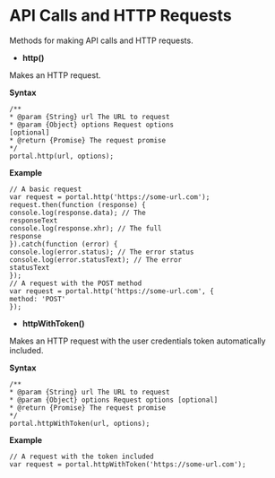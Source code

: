 ﻿---
sidebar_position: 2
---

# API Calls and HTTP Requests

<head>
  <meta name="guidename" content="API Management"/>
  <meta name="context" content="GUID-c7a7ca51-0d75-4767-8093-30a402861ed4"/>
</head>

Methods for making API calls and HTTP requests. 

- **http()** 

Makes an HTTP request.

**Syntax**

```
/**
* @param {String} url The URL to request
* @param {Object} options Request options
[optional]
* @return {Promise} The request promise
*/
portal.http(url, options);
```

**Example**

```
// A basic request
var request = portal.http('https://some-url.com');
request.then(function (response) {
console.log(response.data); // The
responseText
console.log(response.xhr); // The full
response
}).catch(function (error) {
console.log(error.status); // The error status
console.log(error.statusText); // The error
statusText
});
// A request with the POST method
var request = portal.http('https://some-url.com', {
method: 'POST'
});
```

- **httpWithToken()**

Makes an HTTP request with the user credentials token automatically included.

**Syntax**

```
/**
* @param {String} url The URL to request
* @param {Object} options Request options [optional]
* @return {Promise} The request promise
*/
portal.httpWithToken(url, options);
```

**Example**

```
// A request with the token included
var request = portal.httpWithToken('https://some-url.com');
```


